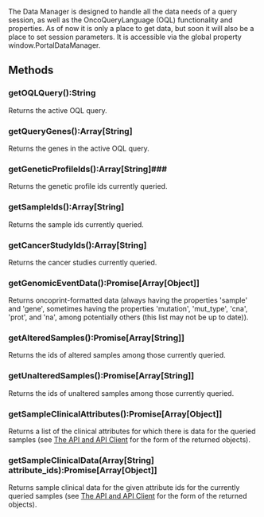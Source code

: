 The Data Manager is designed to handle all the data needs of a query session, as well as the OncoQueryLanguage (OQL) functionality and properties. As of now it is only a place to get data, but soon it will also be a place to set session parameters. It is accessible via the global property window.PortalDataManager.

## Methods ##
### getOQLQuery():String ###
Returns the active OQL query.

### getQueryGenes():Array[String] ###
Returns the genes in the active OQL query.

### getGeneticProfileIds():Array[String]###
Returns the genetic profile ids currently queried.

### getSampleIds():Array[String] ###
Returns the sample ids currently queried.

### getCancerStudyIds():Array[String] ###
Returns the cancer studies currently queried.

### getGenomicEventData():Promise[Array[Object]] ###
Returns oncoprint-formatted data (always having the properties 'sample' and 'gene', sometimes having the properties 'mutation', 'mut_type', 'cna', 'prot', and 'na', among potentially others (this list may not be up to date)).

### getAlteredSamples():Promise[Array[String]] ###
Returns the ids of altered samples among those currently queried.

### getUnalteredSamples():Promise[Array[String]] ###
Returns the ids of unaltered samples among those currently queried.

### getSampleClinicalAttributes():Promise[Array[Object]] ###
Returns a list of the clinical attributes for which there is data for the queried samples (see [The API and API Client](The-API-and-API-Client.md#sample-clinical-attributes) for the form of the returned objects).

### getSampleClinicalData(Array[String] attribute_ids):Promise[Array[Object]] ###
Returns sample clinical data for the given attribute ids for the currently queried samples (see [The API and API Client](The-API-and-API-Client.md#sample-clinical-data) for the form of the returned objects).